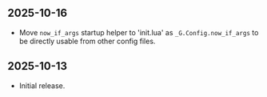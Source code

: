 ## 2025-10-16

- Move `now_if_args` startup helper to 'init.lua' as `_G.Config.now_if_args` to be directly usable from other config files.

## 2025-10-13

- Initial release.
